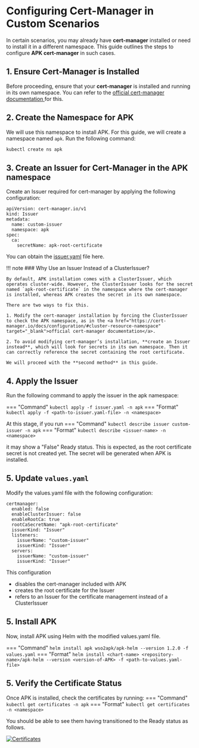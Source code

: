 # Configuring Cert-Manager in Custom Scenarios  

In certain scenarios, you may already have **cert-manager** installed or need to install it in a different namespace. This guide outlines the steps to configure **APK cert-manager** in such cases.  

## 1. Ensure Cert-Manager is Installed  

Before proceeding, ensure that your **cert-manager** is installed and running in its own namespace. You can refer to the <a href="https://cert-manager.io/docs/installation/" target="_blank">official cert-manager documentation </a> for this.

## 2. Create the Namespace for APK

We will use this namespace to install APK. For this guide, we will create a namespace named `apk`. Run the following command:  

```sh
kubectl create ns apk
```

## 3. Create an Issuer for Cert-Manager in the APK namespace

Create an Issuer required for cert-manager by applying the following configuration:
```
apiVersion: cert-manager.io/v1
kind: Issuer
metadata:
  name: custom-issuer  
  namespace: apk 
spec:
  ca:
    secretName: apk-root-certificate
```

You can obtain the <a href="../../assets/files/cert-manager/issuer.yaml" target="_blank" download>issuer.yaml</a> file here.

!!! note
    ### Why Use an Issuer Instead of a ClusterIssuer?

    By default, APK installation comes with a ClusterIssuer, which operates cluster-wide. However, the ClusterIssuer looks for the secret named `apk-root-certificate` in the namespace where the cert-manager is installed, whereas APK creates the secret in its own namespace.

    There are two ways to fix this.

    1. Modify the cert-manager installation by forcing the ClusterIssuer to check the APK namespace, as in the <a href="https://cert-manager.io/docs/configuration/#cluster-resource-namespace" target="_blank">official cert-manager documentation</a>.
   
    2. To avoid modifying cert-manager’s installation, **create an Issuer instead**, which will look for secrets in its own namespace. Then it can correctly reference the secret containing the root certificate.

    We will proceed with the **second method** in this guide.

## 4. Apply the Issuer

Run the following command to apply the issuer in the apk namespace:

=== "Command"
    ```
    kubectl apply -f issuer.yaml -n apk
    ```
=== "Format"
    ```
    kubectl apply -f <path-to-issuer.yaml-file> -n <namespace>
    ```

At this stage, if you run 
=== "Command"
    ```
    kubectl describe issuer custom-issuer -n apk
    ```
=== "Format"
    ```
    kubectl describe <issuer-name> -n <namespace>
    ```

it may show a "False" Ready status. This is expected, as the root certificate secret is not created yet. The secret will be generated when APK is installed.

## 5. Update `values.yaml`

Modify the values.yaml file with the following configuration:
```
certmanager:
  enabled: false
  enableClusterIssuer: false
  enableRootCa: true
  rootCaSecretName: "apk-root-certificate"
  issuerKind: "Issuer"
  listeners:
    issuerName: "custom-issuer"
    issuerKind: "Issuer"
  servers:
    issuerName: "custom-issuer"
    issuerKind: "Issuer"
```

This configuration 

- disables the cert-manager included with APK
- creates the root certificate for the Issuer
- refers to an Issuer for the certificate management instead of a ClusterIssuer

## 5. Install APK

Now, install APK using Helm with the modified values.yaml file.

=== "Command"
    ```
    helm install apk wso2apk/apk-helm --version 1.2.0 -f values.yaml
    ```
=== "Format"
    ```
    helm install <chart-name> <repository-name>/apk-helm --version <version-of-APK> -f <path-to-values.yaml-file>
    ```

## 5. Verify the Certificate Status

Once APK is installed, check the certificates by running:
=== "Command"
    ```
    kubectl get certificates -n apk
    ```
=== "Format"
    ```
    kubectl get certificates -n <namespace>
    ```

You should be able to see them having transitioned to the Ready status as follows.

[![Certificates](../../assets/img/cert-manager/certificates.png)](../../assets/img/cert-manager/certificates.png)

